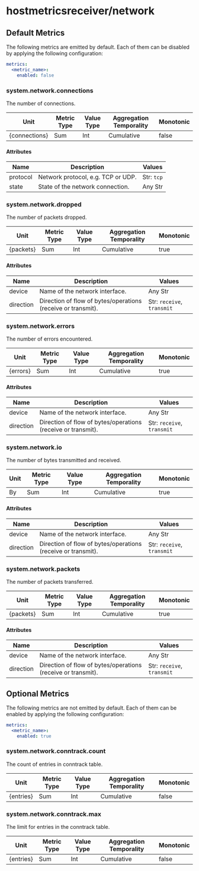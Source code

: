 [comment]: <> (Code generated by mdatagen. DO NOT EDIT.)

# hostmetricsreceiver/network

## Default Metrics

The following metrics are emitted by default. Each of them can be disabled by applying the following configuration:

```yaml
metrics:
  <metric_name>:
    enabled: false
```

### system.network.connections

The number of connections.

| Unit | Metric Type | Value Type | Aggregation Temporality | Monotonic |
| ---- | ----------- | ---------- | ----------------------- | --------- |
| {connections} | Sum | Int | Cumulative | false |

#### Attributes

| Name | Description | Values |
| ---- | ----------- | ------ |
| protocol | Network protocol, e.g. TCP or UDP. | Str: ``tcp`` |
| state | State of the network connection. | Any Str |

### system.network.dropped

The number of packets dropped.

| Unit | Metric Type | Value Type | Aggregation Temporality | Monotonic |
| ---- | ----------- | ---------- | ----------------------- | --------- |
| {packets} | Sum | Int | Cumulative | true |

#### Attributes

| Name | Description | Values |
| ---- | ----------- | ------ |
| device | Name of the network interface. | Any Str |
| direction | Direction of flow of bytes/operations (receive or transmit). | Str: ``receive``, ``transmit`` |

### system.network.errors

The number of errors encountered.

| Unit | Metric Type | Value Type | Aggregation Temporality | Monotonic |
| ---- | ----------- | ---------- | ----------------------- | --------- |
| {errors} | Sum | Int | Cumulative | true |

#### Attributes

| Name | Description | Values |
| ---- | ----------- | ------ |
| device | Name of the network interface. | Any Str |
| direction | Direction of flow of bytes/operations (receive or transmit). | Str: ``receive``, ``transmit`` |

### system.network.io

The number of bytes transmitted and received.

| Unit | Metric Type | Value Type | Aggregation Temporality | Monotonic |
| ---- | ----------- | ---------- | ----------------------- | --------- |
| By | Sum | Int | Cumulative | true |

#### Attributes

| Name | Description | Values |
| ---- | ----------- | ------ |
| device | Name of the network interface. | Any Str |
| direction | Direction of flow of bytes/operations (receive or transmit). | Str: ``receive``, ``transmit`` |

### system.network.packets

The number of packets transferred.

| Unit | Metric Type | Value Type | Aggregation Temporality | Monotonic |
| ---- | ----------- | ---------- | ----------------------- | --------- |
| {packets} | Sum | Int | Cumulative | true |

#### Attributes

| Name | Description | Values |
| ---- | ----------- | ------ |
| device | Name of the network interface. | Any Str |
| direction | Direction of flow of bytes/operations (receive or transmit). | Str: ``receive``, ``transmit`` |

## Optional Metrics

The following metrics are not emitted by default. Each of them can be enabled by applying the following configuration:

```yaml
metrics:
  <metric_name>:
    enabled: true
```

### system.network.conntrack.count

The count of entries in conntrack table.

| Unit | Metric Type | Value Type | Aggregation Temporality | Monotonic |
| ---- | ----------- | ---------- | ----------------------- | --------- |
| {entries} | Sum | Int | Cumulative | false |

### system.network.conntrack.max

The limit for entries in the conntrack table.

| Unit | Metric Type | Value Type | Aggregation Temporality | Monotonic |
| ---- | ----------- | ---------- | ----------------------- | --------- |
| {entries} | Sum | Int | Cumulative | false |

